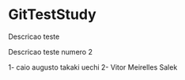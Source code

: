 # GitTestStudy
Descricao teste



Descricao teste numero 2



1- caio augusto takaki uechi
2- Vitor Meirelles Salek